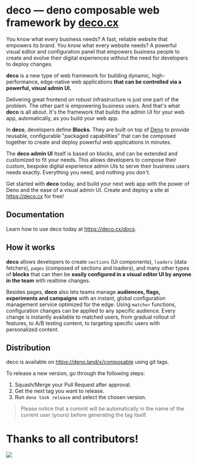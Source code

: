 # deco — deno composable web framework by [deco.cx](https://www.deco.cx/en/dev)

You know what every business needs? A fast, reliable website that empowers its brand. You know what every website needs? A powerful visual editor and configuration panel that empowers business people to create and evolve their digital experiences without the need for developers to deploy changes.

**deco** is a new type of web framework for building dynamic, high-performance, edge-native web applications **that can be controlled via a powerful, visual admin UI.** 

Delivering great frontend on robust infrastructure is just one part of the problem. The other part is empowering business users. And that's what **deco** is all about. It's the framework that builds the admin UI for your web app, automatically, as you build your web app.

In **deco**, developers define **Blocks**. They are built on top of [Deno](https://deno.land) to provide reusable, configurable "packaged capabilities" that can be composed together to create and deploy powerful web applications in minutes.

The **deco admin UI** itself is based on blocks, and can be extended and customized to fit your needs. This allows developers to compose their custom, bespoke digital experience admin UIs to serve their business users needs exactly. Everything you need, and nothing you don't.

Get started with **deco** today, and build your next web app with the power of Deno and the ease of a visual admin UI. Create and deploy a site at https://deco.cx for free! 

## Documentation

Learn how to use deco today at https://deco.cx/docs.

## How it works

**deco** allows developers to create `sections` (UI components), `loaders` (data fetchers), `pages` (composed of sections and loaders), and many other types of **blocks** that can then be **easily configured in a visual editor UI by anyone in the team** with realtime changes.

Besides pages, **deco** also lets teams manage **audiences, flags, experiments and campaigns** with an instant, global configuration management service optimized for the edge. Using `matcher` functions, configuration changes can be applied to any specific audience. Every change is instantly available to matched users, from gradual rollout of features, to A/B testing content, to targeting specific users with personalized content.

## Distribution

deco is available on https://deno.land/x/composable using git tags.

To release a new version, go through the following steps:

1. Squash/Merge your Pull Request after approval.
2. Get the next tag you want to release.
3. Run `deno task release` and select the chosen version.

> Please notice that a commit will be automatically in the name of the current user (yours) before generating the tag itself.

# Thanks to all contributors!

<a href="https://github.com/deco-cx/live/graphs/contributors">
  <img src="https://contributors-img.web.app/image?repo=deco-cx/live" />
</a>


